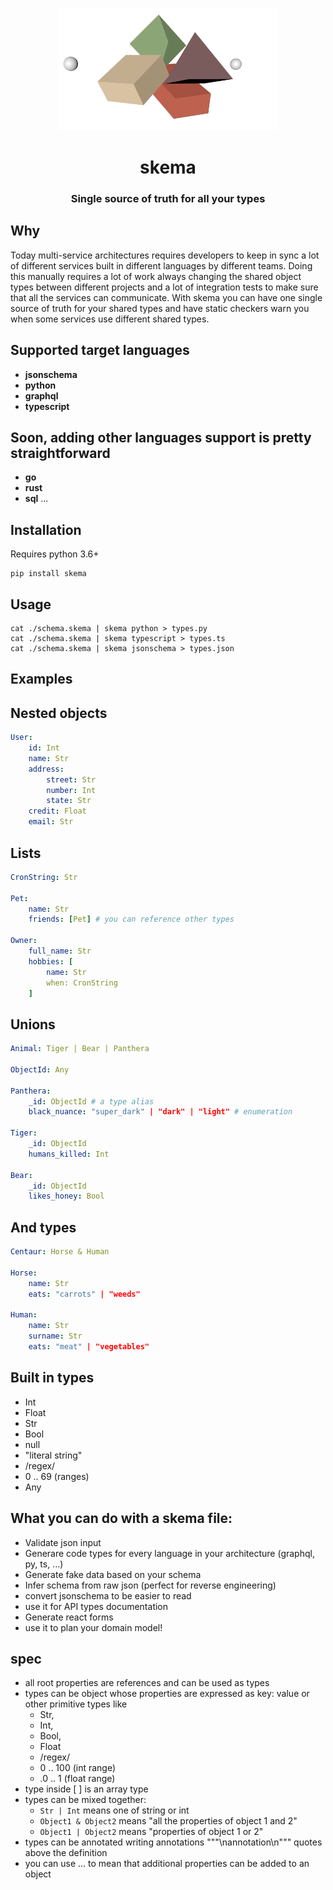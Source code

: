 <p align="center">
  <img width="350" src="https://github.com/remorses/skema/blob/lark/.github/logo.gif?raw=true">
</p>
<h1 align="center">skema</h1>
<h3 align="center">Single source of truth for all your types</h3>


## Why

Today multi-service architectures requires developers to keep in sync a lot of different services built in different languages by different teams.
Doing this manually requires a lot of work always changing the shared object types between different projects and a lot of integration tests to make sure that all the services can communicate.
With skema you can have one single source of truth for your shared types and have static checkers warn you when some services use different shared types.

## Supported target languages
- **jsonschema**
- **python**
- **graphql**
- **typescript**
## Soon, adding other languages support is pretty straightforward
- **go**
- **rust**
- **sql**
...

## Installation
Requires python 3.6+
```
pip install skema
```

## Usage
```
cat ./schema.skema | skema python > types.py
cat ./schema.skema | skema typescript > types.ts
cat ./schema.skema | skema jsonschema > types.json
```

## Examples

## Nested objects
```yml
User:
    id: Int
    name: Str
    address:
        street: Str
        number: Int
        state: Str
    credit: Float
    email: Str
```

## Lists
```yml
CronString: Str

Pet:
    name: Str
    friends: [Pet] # you can reference other types

Owner:
    full_name: Str
    hobbies: [
        name: Str
        when: CronString
    ]


```

## Unions
```yml
Animal: Tiger | Bear | Panthera

ObjectId: Any

Panthera:
    _id: ObjectId # a type alias
    black_nuance: "super_dark" | "dark" | "light" # enumeration

Tiger:
    _id: ObjectId
    humans_killed: Int

Bear:
    _id: ObjectId
    likes_honey: Bool
```

## And types
```yml
Centaur: Horse & Human

Horse:
    name: Str
    eats: "carrots" | "weeds"

Human:
    name: Str
    surname: Str
    eats: "meat" | "vegetables"
```





## Built in types
- Int
- Float
- Str
- Bool
- null
- "literal string"
- /regex/
- 0 .. 69 (ranges)
- Any



## What you can do with a skema file:
- Validate json input
- Generare code types for every language in your architecture (graphql, py, ts, ...)
- Generate fake data based on your schema
- Infer schema from raw json (perfect for reverse engineering)
- convert jsonschema to be easier to read
- use it for API types documentation
- Generate react forms
- use it to plan your domain model!


## spec

- all root properties are references and can be used as types
- types can be object whose properties are expressed as key: value or other primitive types like 
    - Str,
    - Int,
    - Bool,
    - Float
    - /regex/
    - 0 .. 100 (int range)
    - .0 .. 1 (float range)
- type inside [ ] is an array type
- types can be mixed together: 
    - `Str | Int` means one of string or int
    - `Object1 & Object2` means "all the properties of object 1 and 2"
    - `Object1 | Object2` means "properties of object 1 or 2"
- types can be annotated writing annotations """\nannotation\n""" quotes above the definition
- you can use ... to mean that additional properties can be added to an object

